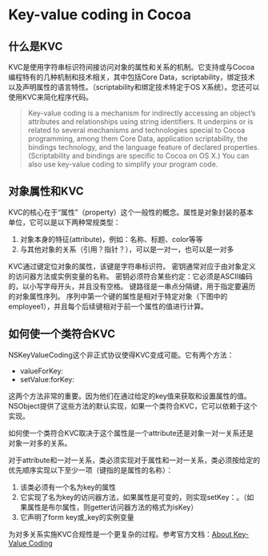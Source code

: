 # Key-value coding in Cocoa
## 什么是KVC
KVC是使用字符串标识符间接访问对象的属性和关系的机制。它支持或与Cocoa编程特有的几种机制和技术相关，其中包括Core Data，scriptability，绑定技术以及声明属性的语言特性。（scriptability和绑定技术特定于OS X系统）。您还可以使用KVC来简化程序代码。

> Key-value coding is a mechanism for indirectly accessing an object’s attributes and relationships using string identifiers. It underpins or is related to several mechanisms and technologies special to Cocoa programming, among them Core Data, application scriptability, the bindings technology, and the language feature of declared properties. (Scriptability and bindings are specific to Cocoa on OS X.) You can also use key-value coding to simplify your program code.

## 对象属性和KVC
KVC的核心在于“属性”（property）这个一般性的概念。属性是对象封装的基本单位，它可以是以下两种常规类型：

1. 对象本身的特征(attribute)，例如：名称、标题、color等等
2. 与其他对象的关系（引用？指针？），可以是一对一，也可以是一对多

KVC通过键定位对象的属性，该键是字符串标识符。 密钥通常对应于由对象定义的访问器方法或实例变量的名称。 密钥必须符合某些约定：它必须是ASCII编码的，以小写字母开头，并且没有空格。 键路径是一串点分隔键，用于指定要遍历的对象属性序列。 序列中第一个键的属性是相对于特定对象（下图中的employee1），并且每个后续键相对于前一个属性的值进行计算。

## 如何使一个类符合KVC
NSKeyValueCoding这个非正式协议使得KVC变成可能。它有两个方法：

+ valueForKey:
+ setValue:forKey:

这两个方法非常的重要。因为他们在通过给定的key值来获取和设置属性的值。NSObject提供了这些方法的默认实现，如果一个类符合KVC，它可以依赖于这个实现。

如何使一个类符合KVC取决于这个属性是一个attribute还是对象一对一关系还是对象一对多的关系。

对于attribute和一对一关系，类必须实现对于属性和一对一关系，类必须按给定的优先顺序实现以下至少一项（键指的是属性的名称）：

1. 该类必须有一个名为key的属性
2. 它实现了名为key的访问器方法，如果属性是可变的，则实现setKey：。（如果属性是布尔属性，则getter访问器方法的格式为isKey）
3. 它声明了form key或_key的实例变量

为对多关系实施KVC合规性是一个更复杂的过程。参考官方文档：[About Key-Value Coding](https://developer.apple.com/library/archive/documentation/Cocoa/Conceptual/KeyValueCoding/index.html#//apple_ref/doc/uid/10000107i)